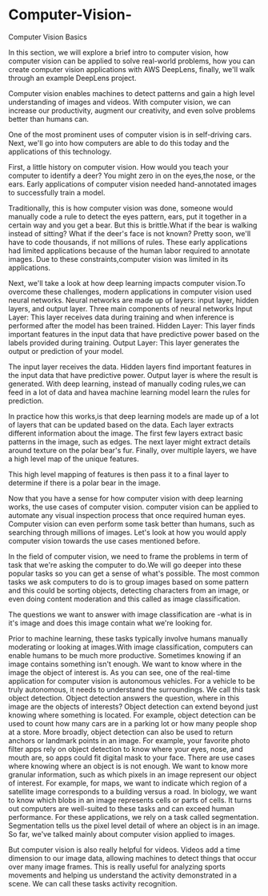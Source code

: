 # Computer-Vision-
Computer Vision Basics


In this section, we will explore a brief intro to computer vision, how computer vision can be applied to solve real-world problems, how you can create computer vision applications with AWS DeepLens, finally, we'll walk through an example DeepLens project.

Computer vision enables machines to detect patterns and gain a high level understanding of images and videos. With computer vision, we can increase our productivity, augment our creativity, and even solve problems better than humans can.

One of the most prominent uses of computer vision is in self-driving cars.
Next, we'll go into how computers are able to do this today and the applications of this technology.

First, a little history on computer vision.
How would you teach your computer to identify a deer?
You might zero in on the eyes,the nose, or the ears. Early applications of computer vision needed hand-annotated images to successfully train a model.

Traditionally, this is how computer vision was done, someone would manually code a rule to detect the eyes pattern, ears, put it together in a certain way and you get a bear.
But this is brittle.What if the bear is walking instead of sitting? What if the deer's face is not known?
Pretty soon, we'll have to code thousands, if not millions of rules. These early applications had limited applications because of the human labor required to annotate images.
Due to these constraints,computer vision was limited in its applications.

Next, we'll take a look at how deep learning impacts computer vision.To overcome these challenges, modern applications in computer vision used neural networks.
Neural networks are made up of layers: input layer, hidden layers, and output layer.
Three main components of neural networks
Input Layer: This layer receives data during training and when inference is performed after the model has been trained.
Hidden Layer: This layer finds important features in the input data that have predictive power based on the labels provided during training.
Output Layer: This layer generates the output or prediction of your model.

The input layer receives the data. Hidden layers find important features in the input data that have predictive power. Output layer is where the result is generated.
With deep learning, instead of manually coding rules,we can feed in a lot of data and havea machine learning model learn the rules for prediction.

In practice how this works,is that deep learning models are made up of a lot of layers that can be updated based on the data. Each layer extracts different information about the image. The first few layers extract basic patterns in the image, such as edges. The next layer might extract details around texture on the polar bear's fur. Finally, over multiple layers, we have a high level map of the unique features.

This high level mapping of features is then pass it to a final layer to determine if there is a polar bear in the image.

Now that you have a sense for how computer vision with deep learning works, the use cases of computer vision.
computer vision can be applied to automate any visual inspection process that once required human eyes. Computer vision can even perform some task better than humans, such as searching through millions of images.
Let's look at how you would apply computer vision towards the use cases mentioned before.

In the field of computer vision, we need to frame the problems in term of task that we're asking the computer to do.We will go deeper into these popular tasks so you can get a sense of what's possible. The most common tasks we ask computers to do is to group images based on some pattern and this could be sorting objects, detecting characters from an image, or even doing content moderation and this called as image classification.

The questions we want to answer with image classification are -what is in it's image and does this image contain what we're looking for.

Prior to machine learning, these tasks typically involve humans manually moderating or looking at images.With image classification, computers can enable humans to be much more productive. Sometimes knowing if an image contains something isn't enough. We want to know where in the image the object of interest is.
As you can see, one of the real-time application for computer vision is autonomous vehicles. For a vehicle to be truly autonomous, it needs to understand the surroundings. We call this task object detection. Object detection answers the question, where in this image are the objects of interests?
Object detection can extend beyond just knowing where something is located. For example, object detection can be used to count how many cars are in a parking lot or how many people shop at a store. More broadly, object detection can also be used to return anchors or landmark points in an image. For example, your favorite photo filter apps rely on object detection to know where your eyes, nose, and mouth are, so apps could fit digital mask to your face. There are use cases where knowing where an object is is not enough.
We want to know more granular information, such as which pixels in an image represent our object of interest. For example, for maps, we want to indicate which region of a satellite image corresponds to a building versus a road. In biology, we want to know which blobs in an image represents cells or parts of cells. It turns out computers are well-suited to these tasks and can exceed human performance.
For these applications, we rely on a task called segmentation. Segmentation tells us the pixel level detail of where an object is in an image. So far, we've talked mainly about computer vision applied to images.

But computer vision is also really helpful for videos. Videos add a time dimension to our image data, allowing machines to detect things that occur over many image frames.
This is really useful for analyzing sports movements and helping us understand the activity demonstrated in a scene.
We can call these tasks activity recognition.




